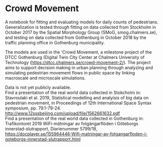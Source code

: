 # Crowd Movement
 
A notebook for fitting and evaluating models for daily counts of pedestrians. Generalization is tested through fitting on data collected from Stockholm in October 2017 by the Spatial Morphology Group (SMoG, smog.chalmers.se), and testing on data collected from Gothenburg in October 2018 by the traffic planning office in Gothenburg municipality.
 
The models are used in the 'Crowd Movement, a milestone project of the DTCC Gothenburg (Digital Twin City Center at Chalmers University of Technology (https://dtcc.chalmers.se/crowd-movement-2/). The project aims to support decision making in urban planning through analyzing and simulating pedestrian movement flows in public space by linking macroscale and microscale simulations.
 
Data is not yet publicly available.  
Find a presentation of the real world data collected in Stokcholm in: Stavroulaki et al. 2019, Statistical modelling and analyisis of big data on pedestrian movement, in Proceedings of 12th International Space Syntax symposium, pp. 79.1-79-24. http://www.12sssbeijing.com/upload/file/1562661632.pdf  
Find a presentation of the real world data collected in Gothenburg in: Trafikontoret 2019 WiFi-mätningar av fotgängarflöden i Göteborgs innerstad-slutrapport, Diarienummer 5799/18, https://docplayer.se/155964446-Wifi-matningar-av-fotgangarfloden-i-goteborgs-innerstad-slutrapport.html  
